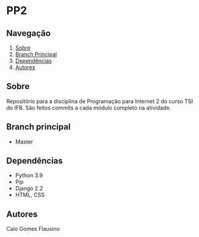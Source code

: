 # PP2

## Navegação
1. [Sobre](#sobre)
1. [Branch Principal](#branch-principal)
1. [Dependências](#dependências)
1. [Autores](#autores)

## Sobre

Repositório para a disciplina de Programação para Internet 2 do curso TSI do IFB. São feitos commits a cada módulo completo na atividade.

## Branch principal

- Master

## Dependências

- Python 3.9
- Pip
- Django 2.2
- HTML, CSS

## Autores

Caio Gomes Flausino
